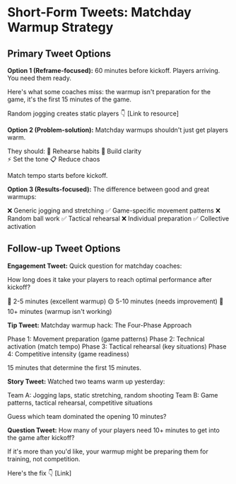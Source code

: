 # Short-Form Tweets: Matchday Warmup Strategy

## Primary Tweet Options

**Option 1 (Reframe-focused):**
60 minutes before kickoff. Players arriving. You need them ready.

Here's what some coaches miss: the warmup isn't preparation for the game, it's the first 15 minutes of the game.

Random jogging creates static players 👇
[Link to resource]

**Option 2 (Problem-solution):**
Matchday warmups shouldn't just get players warm.

They should:
🔄 Rehearse habits
🎯 Build clarity  
⚡ Set the tone
📋 Reduce chaos

Match tempo starts before kickoff.

**Option 3 (Results-focused):**
The difference between good and great warmups:

❌ Generic jogging and stretching
✅ Game-specific movement patterns
❌ Random ball work
✅ Tactical rehearsal
❌ Individual preparation
✅ Collective activation

## Follow-up Tweet Options

**Engagement Tweet:**
Quick question for matchday coaches:

How long does it take your players to reach optimal performance after kickoff?

🔴 2-5 minutes (excellent warmup)
🟡 5-10 minutes (needs improvement)
🔵 10+ minutes (warmup isn't working)

**Tip Tweet:**
Matchday warmup hack: The Four-Phase Approach

Phase 1: Movement preparation (game patterns)
Phase 2: Technical activation (match tempo)
Phase 3: Tactical rehearsal (key situations)
Phase 4: Competitive intensity (game readiness)

15 minutes that determine the first 15 minutes.

**Story Tweet:**
Watched two teams warm up yesterday:

Team A: Jogging laps, static stretching, random shooting
Team B: Game patterns, tactical rehearsal, competitive situations

Guess which team dominated the opening 10 minutes?

**Question Tweet:**
How many of your players need 10+ minutes to get into the game after kickoff?

If it's more than you'd like, your warmup might be preparing them for training, not competition.

Here's the fix 👇
[Link]